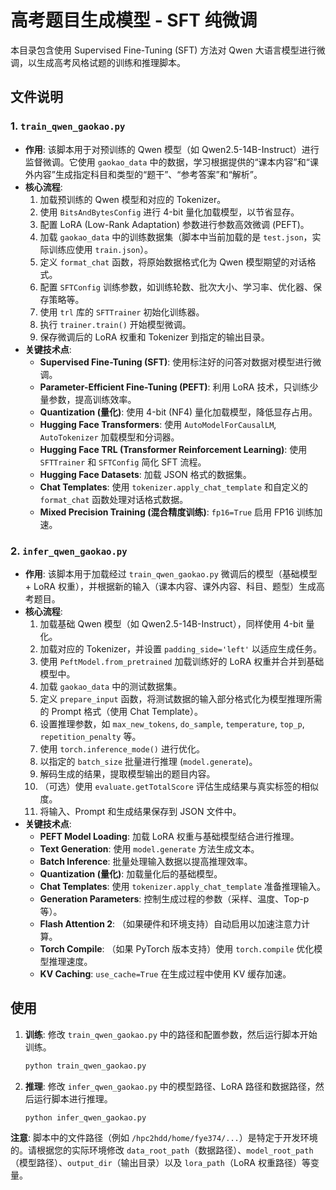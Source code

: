 # 高考题目生成模型 - SFT 纯微调

本目录包含使用 Supervised Fine-Tuning (SFT) 方法对 Qwen 大语言模型进行微调，以生成高考风格试题的训练和推理脚本。

## 文件说明

### 1. `train_qwen_gaokao.py`

*   **作用**: 该脚本用于对预训练的 Qwen 模型（如 Qwen2.5-14B-Instruct）进行监督微调。它使用 `gaokao_data` 中的数据，学习根据提供的“课本内容”和“课外内容”生成指定科目和类型的“题干”、“参考答案”和“解析”。
*   **核心流程**:
    1.  加载预训练的 Qwen 模型和对应的 Tokenizer。
    2.  使用 `BitsAndBytesConfig` 进行 4-bit 量化加载模型，以节省显存。
    3.  配置 LoRA (Low-Rank Adaptation) 参数进行参数高效微调 (PEFT)。
    4.  加载 `gaokao_data` 中的训练数据集（脚本中当前加载的是 `test.json`，实际训练应使用 `train.json`）。
    5.  定义 `format_chat` 函数，将原始数据格式化为 Qwen 模型期望的对话格式。
    6.  配置 `SFTConfig` 训练参数，如训练轮数、批次大小、学习率、优化器、保存策略等。
    7.  使用 `trl` 库的 `SFTTrainer` 初始化训练器。
    8.  执行 `trainer.train()` 开始模型微调。
    9.  保存微调后的 LoRA 权重和 Tokenizer 到指定的输出目录。
*   **关键技术点**:
    *   **Supervised Fine-Tuning (SFT)**: 使用标注好的问答对数据对模型进行微调。
    *   **Parameter-Efficient Fine-Tuning (PEFT)**: 利用 LoRA 技术，只训练少量参数，提高训练效率。
    *   **Quantization (量化)**: 使用 4-bit (NF4) 量化加载模型，降低显存占用。
    *   **Hugging Face Transformers**: 使用 `AutoModelForCausalLM`, `AutoTokenizer` 加载模型和分词器。
    *   **Hugging Face TRL (Transformer Reinforcement Learning)**: 使用 `SFTTrainer` 和 `SFTConfig` 简化 SFT 流程。
    *   **Hugging Face Datasets**: 加载 JSON 格式的数据集。
    *   **Chat Templates**: 使用 `tokenizer.apply_chat_template` 和自定义的 `format_chat` 函数处理对话格式数据。
    *   **Mixed Precision Training (混合精度训练)**: `fp16=True` 启用 FP16 训练加速。

### 2. `infer_qwen_gaokao.py`

*   **作用**: 该脚本用于加载经过 `train_qwen_gaokao.py` 微调后的模型（基础模型 + LoRA 权重），并根据新的输入（课本内容、课外内容、科目、题型）生成高考题目。
*   **核心流程**:
    1.  加载基础 Qwen 模型（如 Qwen2.5-14B-Instruct），同样使用 4-bit 量化。
    2.  加载对应的 Tokenizer，并设置 `padding_side='left'` 以适应生成任务。
    3.  使用 `PeftModel.from_pretrained` 加载训练好的 LoRA 权重并合并到基础模型中。
    4.  加载 `gaokao_data` 中的测试数据集。
    5.  定义 `prepare_input` 函数，将测试数据的输入部分格式化为模型推理所需的 Prompt 格式（使用 Chat Template）。
    6.  设置推理参数，如 `max_new_tokens`, `do_sample`, `temperature`, `top_p`, `repetition_penalty` 等。
    7.  使用 `torch.inference_mode()` 进行优化。
    8.  以指定的 `batch_size` 批量进行推理 (`model.generate`)。
    9.  解码生成的结果，提取模型输出的题目内容。
    10. （可选）使用 `evaluate.getTotalScore` 评估生成结果与真实标签的相似度。
    11. 将输入、Prompt 和生成结果保存到 JSON 文件中。
*   **关键技术点**:
    *   **PEFT Model Loading**: 加载 LoRA 权重与基础模型结合进行推理。
    *   **Text Generation**: 使用 `model.generate` 方法生成文本。
    *   **Batch Inference**: 批量处理输入数据以提高推理效率。
    *   **Quantization (量化)**: 加载量化后的基础模型。
    *   **Chat Templates**: 使用 `tokenizer.apply_chat_template` 准备推理输入。
    *   **Generation Parameters**: 控制生成过程的参数（采样、温度、Top-p 等）。
    *   **Flash Attention 2**: （如果硬件和环境支持）自动启用以加速注意力计算。
    *   **Torch Compile**: （如果 PyTorch 版本支持）使用 `torch.compile` 优化模型推理速度。
    *   **KV Caching**: `use_cache=True` 在生成过程中使用 KV 缓存加速。

## 使用

1.  **训练**: 修改 `train_qwen_gaokao.py` 中的路径和配置参数，然后运行脚本开始训练。
    ```bash
    python train_qwen_gaokao.py
    ```
2.  **推理**: 修改 `infer_qwen_gaokao.py` 中的模型路径、LoRA 路径和数据路径，然后运行脚本进行推理。
    ```bash
    python infer_qwen_gaokao.py
    ```

**注意**: 脚本中的文件路径（例如 `/hpc2hdd/home/fye374/...`）是特定于开发环境的。请根据您的实际环境修改 `data_root_path`（数据路径）、`model_root_path`（模型路径）、`output_dir`（输出目录）以及 `lora_path`（LoRA 权重路径）等变量。
